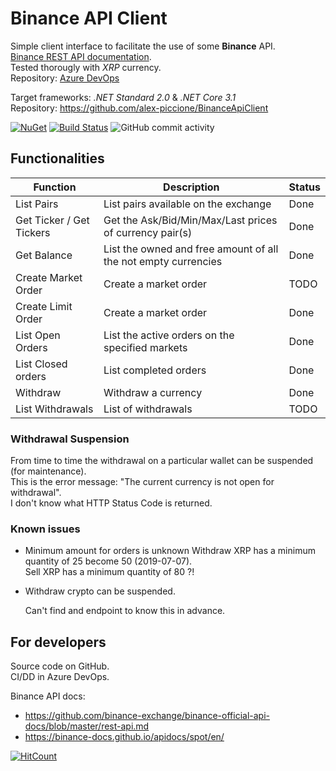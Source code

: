 # Binance API Client

Simple client interface to facilitate the use of some **Binance** API.  
[Binance REST API documentation](https://github.com/binance/binance-spot-api-docs/blob/master/rest-api.md).  
Tested thorougly with _XRP_ currency.  
Repository:  [Azure DevOps](https://alex75.visualstudio.com/Binance%20API%20Client)  
  
Target frameworks: _.NET Standard 2.0_ & _.NET Core 3.1_  
Repository: https://github.com/alex-piccione/BinanceApiClient

[![NuGet](https://img.shields.io/nuget/v/Alex75.BinanceApiClient.svg)](https://www.nuget.org/packages/Alex75.BinanceApiClient) 
[![Build Status](https://alex75.visualstudio.com/Binance%20API%20Client/_apis/build/status/Build%20v3?branchName=master)](https://alex75.visualstudio.com/Binance%20API%20Client/_build/latest?definitionId=24&branchName=master) 
![GitHub commit activity](https://img.shields.io/github/commit-activity/m/alex75it/BinanceApiClient?label=GitHub)


## Functionalities

| Function                   | Description                                                     | Status
| ---                        | ---                                                             | ---
| List Pairs                 | List pairs available on the exchange                            | Done
| Get Ticker / Get Tickers   | Get the Ask/Bid/Min/Max/Last prices of currency pair(s)         | Done
| Get Balance                | List the owned and free amount of all the not empty currencies  | Done
| Create Market Order        | Create a market order		                                   | TODO
| Create Limit Order         | Create a market order	                                       | Done
| List Open Orders           | List the active orders on the specified markets                 | Done
| List Closed orders         | List completed orders                                           | Done
| Withdraw                   | Withdraw a currency                                             | Done
| List Withdrawals           | List of withdrawals                                             | TODO



### Withdrawal Suspension

From time to time the withdrawal on a particular wallet can be suspended (for maintenance).  
This is the error message: "The current currency is not open for withdrawal".  
I don't know what HTTP Status Code is returned.  


### Known issues 

- Minimum amount for orders is unknown
  Withdraw XRP has a minimum quantity of 25 become 50 (2019-07-07).  
  Sell XRP has a minimum quantity of 80 ?!

- Withdraw crypto can be suspended.  
  
  Can't find and endpoint to know this in advance.  

## For developers

Source code on GitHub.  
CI/DD in Azure DevOps.  
  
Binance API docs: 
- https://github.com/binance-exchange/binance-official-api-docs/blob/master/rest-api.md
- https://binance-docs.github.io/apidocs/spot/en/


[![HitCount](http://hits.dwyl.io/alex75it/alex75it/BinanceApiClient.svg)](http://hits.dwyl.io/alex75it/alex75it/BinanceApiClient)


<!--
<style>
sup { font-size:70% }
nowrap, .nowrap { white-space: nowrap}
</style>
-->

